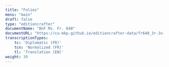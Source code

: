 ```yaml
---
title: "Folios"
menu: "main"
draft: false
type: "editioncrafter"
documentName: "BnF Ms. Fr. 640"
documentURL: "https://cu-mkp.github.io/editioncrafter-data/fr640_3r-3v-example/iiif/manifest.json"
transcriptionTypes:
    tc: 'Diplomatic (FR)'
    tcn: 'Normalized (FR)'
    tl: 'Translation (EN)'
weight: 30
---
```

